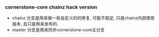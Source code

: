### cornerstone-core chainz hack version

- chainz 分支是用来做一些自定义的的修复, 可能不稳定, 只是chainz内部使用版本, 且只是用来发布的.
- master 分支是用来同步cornerstone-core主分支